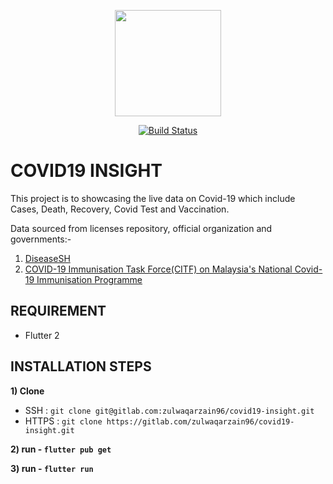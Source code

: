 <p align="center"><a href="#"><img src="https://gitlab.com/zulwaqarzain96/covid19-insight/-/raw/master/assets/logo/coronavirus.png" width="170"></a></p>

<p align="center">
<a href="https://gitlab.com/ImranShamm/hse-magicx/-/pipelines"><img src="https://travis-ci.org/laravel/framework.svg" alt="Build Status"></a>
</p>

# COVID19 INSIGHT
This project is to showcasing the live data on Covid-19 which include Cases, Death, Recovery, Covid Test and Vaccination. 

Data sourced from licenses repository, official organization and governments:-
1) [DiseaseSH](https://github.com/disease-sh/API)
2) [COVID-19 Immunisation Task Force(CITF) on Malaysia's National Covid-​19 Immunisation Programme](https://github.com/CITF-Malaysia/citf-public)

## REQUIREMENT
- Flutter 2

## INSTALLATION STEPS

**1) Clone**
- SSH : `git clone git@gitlab.com:zulwaqarzain96/covid19-insight.git`
- HTTPS : `git clone https://gitlab.com/zulwaqarzain96/covid19-insight.git`

**2) run - `flutter pub get`**

**3) run - `flutter run`** 
